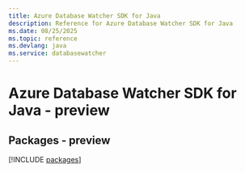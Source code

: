 ```yaml
---
title: Azure Database Watcher SDK for Java
description: Reference for Azure Database Watcher SDK for Java
ms.date: 08/25/2025
ms.topic: reference
ms.devlang: java
ms.service: databasewatcher
---
```

# Azure Database Watcher SDK for Java - preview
## Packages - preview
[!INCLUDE [packages](database-watcher-index.md)]